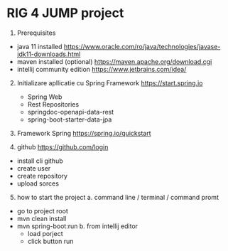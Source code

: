 # RIG 4 JUMP project

1. Prerequisites
 - java 11 installed
   https://www.oracle.com/ro/java/technologies/javase-jdk11-downloads.html
 - maven installed (optional)
   https://maven.apache.org/download.cgi
 - intellij community edition
   https://www.jetbrains.com/idea/

2. Initializare apllicatie cu Spring Framework
   https://start.spring.io
   - Spring Web
   - Rest Repositories
   - springdoc-openapi-data-rest
   - spring-boot-starter-data-jpa 
     
3. Framework Spring
   https://spring.io/quickstart
   
4. github
   https://github.com/login
 - install cli github  
 - create user
 - create repository
 - upload sorces

5. how to start the project
 a. command line / terminal / command promt
 - go to project root
 - mvn clean install
 - mvn spring-boot:run
 b. from intellij editor
   - load porject
   - click button run
